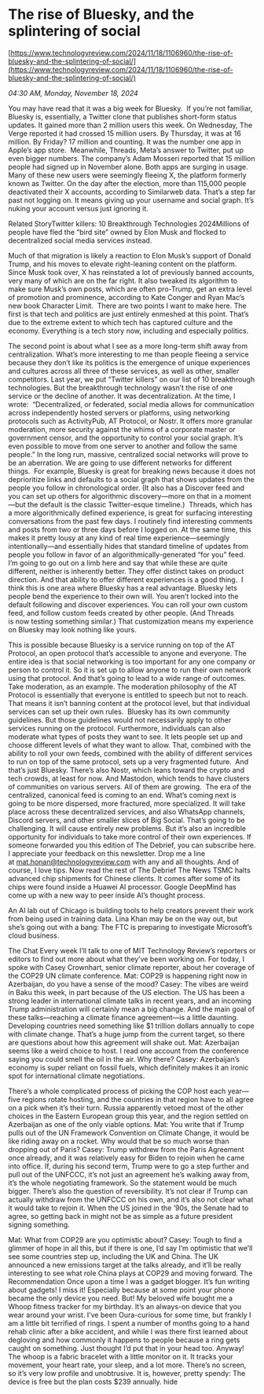 # The rise of Bluesky, and the splintering of social

[https://www.technologyreview.com/2024/11/18/1106960/the-rise-of-bluesky-and-the-splintering-of-social/](https://www.technologyreview.com/2024/11/18/1106960/the-rise-of-bluesky-and-the-splintering-of-social/)

*04:30 AM, Monday, November 18, 2024*

You may have read that it was a big week for Bluesky.  If you’re not familiar, Bluesky is, essentially, a Twitter clone that publishes short-form status updates. It gained more than 2 million users this week. On Wednesday, The Verge reported it had crossed 15 million users. By Thursday, it was at 16 million. By Friday? 17 million and counting. It was the number one app in Apple’s app store.   Meanwhile, Threads, Meta’s answer to Twitter, put up even bigger numbers. The company’s Adam Mosseri reported that 15 million people had signed up in November alone. Both apps are surging in usage.  Many of these new users were seemingly fleeing X, the platform formerly known as Twitter. On the day after the election, more than 115,000 people deactivated their X accounts, according to Similarweb data. That’s a step far past not logging on. It means giving up your username and social graph. It’s nuking your account versus just ignoring it.

Related StoryTwitter killers: 10 Breakthrough Technologies 2024Millions of people have fled the “bird site” owned by Elon Musk and flocked to decentralized social media services instead.

Much of that migration is likely a reaction to Elon Musk’s support of Donald Trump, and his moves to elevate right-leaning content on the platform. Since Musk took over, X has reinstated a lot of previously banned accounts, very many of which are on the far right. It also tweaked its algorithm to make sure Musk’s own posts, which are often pro-Trump, get an extra level of promotion and prominence, according to Kate Conger and Ryan Mac’s new book Character Limit.  There are two points I want to make here. The first is that tech and politics are just entirely enmeshed at this point. That’s due to the extreme extent to which tech has captured culture and the economy. Everything is a tech story now, including and especially politics.

The second point is about what I see as a more long-term shift away from centralization. What’s more interesting to me than people fleeing a service because they don’t like its politics is the emergence of unique experiences and cultures across all three of these services, as well as other, smaller competitors. Last year, we put “Twitter killers” on our list of 10 breakthrough technologies. But the breakthrough technology wasn’t the rise of one service or the decline of another. It was decentralization. At the time, I wrote:  “Decentralized, or federated, social media allows for communication across independently hosted servers or platforms, using networking protocols such as ActivityPub, AT Protocol, or Nostr. It offers more granular moderation, more security against the whims of a corporate master or government censor, and the opportunity to control your social graph. It’s even possible to move from one server to another and follow the same people.” In the long run, massive, centralized social networks will prove to be an aberration. We are going to use different networks for different things.   For example, Bluesky is great for breaking news because it does not deprioritize links and defaults to a social graph that shows updates from the people you follow in chronological order. (It also has a Discover feed and you can set up others for algorithmic discovery—more on that in a moment—but the default is the classic Twitter-esque timeline.)  Threads, which has a more algorithmically defined experience, is great for surfacing interesting conversations from the past few days. I routinely find interesting comments and posts from two or three days before I logged on. At the same time, this makes it pretty lousy at any kind of real time experience—seemingly intentionally—and essentially hides that standard timeline of updates from people you follow in favor of an algorithmically-generated “for you” feed.  I’m going to go out on a limb here and say that while these are quite different, neither is inherently better. They offer distinct takes on product direction. And that ability to offer different experiences is a good thing.  I think this is one area where Bluesky has a real advantage. Bluesky lets people bend the experience to their own will. You aren’t locked into the default following and discover experiences. You can roll your own custom feed, and follow custom feeds created by other people. (And Threads is now testing something similar.) That customization means my experience on Bluesky may look nothing like yours.

This is possible because Bluesky is a service running on top of the AT Protocol, an open protocol that’s accessible to anyone and everyone. The entire idea is that social networking is too important for any one company or person to control it. So it is set up to allow anyone to run their own network using that protocol. And that’s going to lead to a wide range of outcomes.  Take moderation, as an example. The moderation philosophy of the AT Protocol is essentially that everyone is entitled to speech but not to reach. That means it isn’t banning content at the protocol level, but that individual services can set up their own rules.  Bluesky has its own community guidelines. But those guidelines would not necessarily apply to other services running on the protocol. Furthermore, individuals can also moderate what types of posts they want to see. It lets people set up and choose different levels of what they want to allow. That, combined with the ability to roll your own feeds, combined with the ability of different services to run on top of the same protocol, sets up a very fragmented future.  And that’s just Bluesky. There’s also Nostr, which leans toward the crypto and tech crowds, at least for now. And Mastodon, which tends to have clusters of communities on various servers. All of them are growing.   The era of the centralized, canonical feed is coming to an end. What’s coming next is going to be more dispersed, more fractured, more specialized. It will take place across these decentralized services, and also WhatsApp channels, Discord servers, and other smaller slices of Big Social. That’s going to be challenging. It will cause entirely new problems. But it’s also an incredible opportunity for individuals to take more control of their own experiences. If someone forwarded you this edition of The Debrief, you can subscribe here. I appreciate your feedback on this newsletter. Drop me a line at mat.honan@technologyreview.com with any and all thoughts. And of course, I love tips. Now read the rest of The Debrief The News TSMC halts advanced chip shipments for Chinese clients. It comes after some of its chips were found inside a Huawei AI processor. Google DeepMind has come up with a new way to peer inside AI’s thought process.

An AI lab out of Chicago is building tools to help creators prevent their work from being used in training data. Lina Khan may be on the way out, but she’s going out with a bang: The FTC is preparing to investigate Microsoft’s cloud business.

The Chat Every week I’ll talk to one of MIT Technology Review’s reporters or editors to find out more about what they’ve been working on. For today, I spoke with Casey Crownhart, senior climate reporter, about her coverage of the COP29 UN climate conference. Mat: COP29 is happening right now in Azerbaijan, do you have a sense of the mood?  Casey: The vibes are weird in Baku this week, in part because of the US election. The US has been a strong leader in international climate talks in recent years, and an incoming Trump administration will certainly mean a big change. And the main goal of these talks—reaching a climate finance agreement—is a little daunting. Developing countries need something like $1 trillion dollars annually to cope with climate change. That’s a huge jump from the current target, so there are questions about how this agreement will shake out. Mat: Azerbaijan seems like a weird choice to host. I read one account from the conference saying you could smell the oil in the air. Why there? Casey: Azerbaijan’s economy is super reliant on fossil fuels, which definitely makes it an ironic spot for international climate negotiations.

There’s a whole complicated process of picking the COP host each year—five regions rotate hosting, and the countries in that region have to all agree on a pick when it’s their turn. Russia apparently vetoed most of the other choices in the Eastern European group this year, and the region settled on Azerbaijan as one of the only viable options. Mat: You write that if Trump pulls out of the UN Framework Convention on Climate Change, it would be like riding away on a rocket. Why would that be so much worse than dropping out of Paris? Casey: Trump withdrew from the Paris Agreement once already, and it was relatively easy for Biden to rejoin when he came into office. If, during his second term, Trump were to go a step further and pull out of the UNFCCC, it’s not just an agreement he’s walking away from, it’s the whole negotiating framework. So the statement would be much bigger. There’s also the question of reversibility. It’s not clear if Trump can actually withdraw from the UNFCCC on his own, and it’s also not clear what it would take to rejoin it. When the US joined in the ’90s, the Senate had to agree, so getting back in might not be as simple as a future president signing something.

Mat: What from COP29 are you optimistic about? Casey: Tough to find a glimmer of hope in all this, but if there is one, I’d say I’m optimistic that we’ll see some countries step up, including the UK and China. The UK announced a new emissions target at the talks already, and it’ll be really interesting to see what role China plays at COP29 and moving forward. The Recommendation Once upon a time I was a gadget blogger. It’s fun writing about gadgets! I miss it! Especially because at some point your phone became the only device you need. But! My beloved wife bought me a Whoop fitness tracker for my birthday. It’s an always-on device that you wear around your wrist. I’ve been Oura-curious for some time, but frankly I am a little bit terrified of rings. I spent a number of months going to a hand rehab clinic after a bike accident, and while I was there first learned about degloving and how commonly it happens to people because a ring gets caught on something. Just thought I’d put that in your head too. Anyway! The whoop is a fabric bracelet with a little monitor on it. It tracks your movement, your heart rate, your sleep, and a lot more. There’s no screen, so it’s very low profile and unobtrusive. It is, however, pretty spendy: The device is free but the plan costs $239 annually. hide

